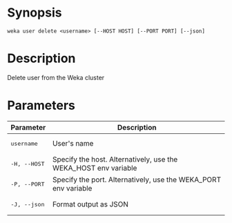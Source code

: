 # Synopsis

```weka user delete <username> [--HOST HOST] [--PORT PORT] [--json]```

# Description

Delete user from the Weka cluster

# Parameters

| Parameter | Description |
| --------- | ----------- |
| <pre>username</pre> | User's name |
| <pre>-H, --HOST</pre> | Specify the host. Alternatively, use the WEKA_HOST env variable |
| <pre>-P, --PORT</pre> | Specify the port. Alternatively, use the WEKA_PORT env variable |
| <pre>-J, --json</pre> | Format output as JSON |
